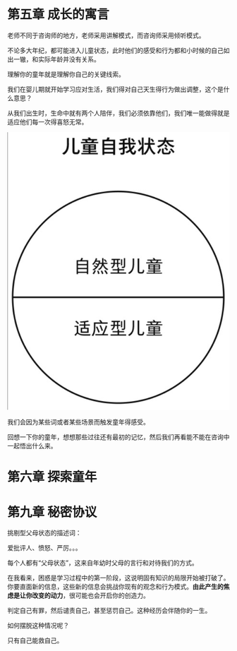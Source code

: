# 第五章 成长的寓言

老师不同于咨询师的地方，老师采用讲解模式，而咨询师采用倾听模式。

不论多大年纪，都可能进入儿童状态，此时他们的感受和行为都和小时候的自己如出一辙，和实际年龄并没有关系。



理解你的童年就是理解你自己的关键线索。



我们在婴儿期就开始学习应对生活，我们得对自己天生得行为做出调整，这个是什么意思？

从我们出生时，生命中就有两个人陪伴，我们必须依靠他们，我们唯一能做得就是适应他们每一次得喜怒无常。

![image-20250725083520628](./picture/image-20250725083520628.png)

我们会因为某些词或者某些场景而触发童年得感受。

回想一下你的童年，想想那些过往还有最初的记忆，然后我们再看能不能在咨询中一起悟出什么来。

# 第六章 探索童年



# 第九章 秘密协议

挑剔型父母状态的描述词：

爱批评人、愤怒、严厉。。。

每个人都有“父母状态”，这来自年幼时父母的言行和对待我们的方式。



在我看来，困惑是学习过程中的第一阶段，这说明固有知识的局限开始被打破了。你要直面新的信息，这些新的信息会挑战你现有的观念和行为模式。**由此产生的焦虑是让你改变的动力**，很可能也会开启你的创造力。



判定自己有罪，然后谴责自己，甚至惩罚自己。这种经历会伴随你的一生。

如何摆脱这种情况呢？

只有自己能救自己。

